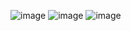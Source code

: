 ![image](https://github.com/user-attachments/assets/bf2d5d09-a15d-44f6-bf2d-1d582b415226)
![image](https://github.com/user-attachments/assets/904a3906-8f32-47b5-aefb-c6dd00d48368)
![image](https://github.com/user-attachments/assets/ee80a16c-8f7d-40d3-bec9-4b67d455edd2)

